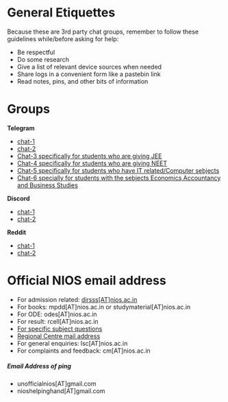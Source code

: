 # General Etiquettes 
Because these are 3rd party chat groups, remember to follow these guidelines while/before asking for help:
- Be respectful
- Do some research
- Give a list of relevant device sources when needed
- Share logs in a convenient form like a pastebin link
- Read notes, pins, and other bits of information

# Groups
**Telegram**
- [chat-1](https://t.me/nios_freehelp)
- [chat-2](https://t.me/NIOS_HELP_DESK)
- [Chat-3 specifically for students who are giving JEE](https://t.me/jeeniosdoubts)
- [Chat-4 specifically for students who are giving NEET](https://t.me/NEETNIOS)
- [Chat-5 specifically for students who have IT related/Computer sebjects](https://t.me/nios_freehelp_cs)
- [Chat-6 specially for students with the sebjects Economics,Accountancy and Business Studies](https://t.me/commerceniosofficial)

**Discord**
- [chat-1](https://discord.gg/Yg9nsssY)
- [chat-2](https://discord.com/invite/FgWC8tGv)

**Reddit**
- [chat-1](https://www.reddit.com/r/NIOS_Students/s/pSa1tMljWR)
- [chat-2](https://www.reddit.com/r/Nios_unofficial/s/varZyi0F3R)

 
# Official NIOS email address 
- For admission related: [dirsss[AT]nios.ac.in]()
-  For books: mpdd[AT]nios.ac.in or studymaterial[AT]nios.ac.in
- For ODE: odes[AT]nios.ac.in
- For result: rcell[AT]nios.ac.in 
- [For specific subject questions](https://nios.ac.in/contact-us/ask-your-teacher.aspx)
- [Regional Centre mail address](https://web.archive.org/web/20220216190435/https://sdmis.nios.ac.in/home/regional-center)
- For general enquiries: lsc[AT]nios.ac.in
-  For complaints and feedback: cm[AT]nios.ac.in

##### Email Address of ping
- unofficialnios[AT]gmail.com
- nioshelpinghand[AT]gmail.com
